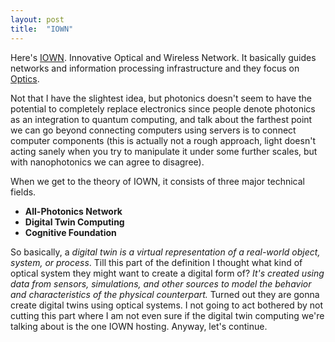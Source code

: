 ```yaml
---
layout: post
title:  "IOWN"
---
```


Here's [IOWN][iown]. Innovative Optical and Wireless Network. It basically guides networks and information processing infrastructure and they focus on [Optics][optics].

Not that I have the slightest idea, but photonics doesn't seem to have the potential to completely replace electronics since people denote photonics as an integration to quantum computing, and talk about the farthest point we can go beyond connecting computers using servers is to connect computer components (this is actually not a rough approach, light doesn't acting sanely when you try to manipulate it under some further scales, but with nanophotonics we can agree to disagree).

When we get to the theory of IOWN, it consists of three major technical fields.

* __All-Photonics Network__
* __Digital Twin Computing__
* __Cognitive Foundation__

So basically, a *digital twin is a virtual representation of a real-world object, system, or process*. Till this part of the definition I thought what kind of optical system they might want to create a digital form of? *It's created using data from sensors, simulations, and other sources to model the behavior and characteristics of the physical counterpart.* Turned out they are gonna create digital twins using optical systems. I not going to act bothered by not cutting this part where I am not even sure if the digital twin computing we're talking about is the one IOWN hosting. Anyway, let's continue. 








[optics]: https://en.wikipedia.org/wiki/Optics
[iown]: https://www.rd.ntt/e/iown/